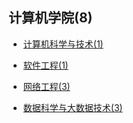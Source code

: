 ## 计算机学院(8)

- [计算机科学与技术(1)](grad-application/计算机学院/计算机科学与技术/README.md)

- [软件工程(1)](grad-application/计算机学院/软件工程/README.md)

- [网络工程(3)](grad-application/计算机学院/网络工程/README.md)

- [数据科学与大数据技术(3)](grad-application/计算机学院/数据科学与大数据技术/README.md)

